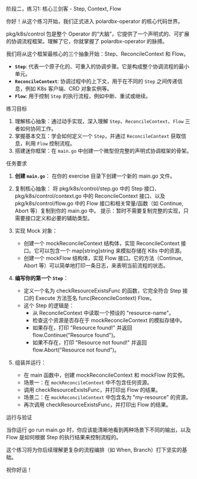 阶段二，练习1: 核心三剑客 - Step, Context, Flow

你好！从这个练习开始，我们正式进入 polardbx-operator 的核心代码世界。

pkg/k8s/control 包是整个 Operator 的“大脑”，它提供了一个声明式的、可扩展的协调流程框架。理解了它，你就掌握了 polardbx-operator 的脉搏。

我们将从这个框架最核心的三个抽象开始：Step、ReconcileContext 和 Flow。

- **`Step`**: 代表一个原子化的、可重入的协调步骤。它是构成整个协调流程的最小单元。
- **`ReconcileContext`**: 协调过程中的上下文，用于在不同的 `Step` 之间传递信息，例如 K8s 客户端、CRD 对象实例等。
- **`Flow`**: 用于控制 `Step` 的执行流程，例如中断、重试或继续。

练习目标

1.  理解核心抽象：通过动手实现，深入理解 `Step`、`ReconcileContext`、`Flow` 三者如何协同工作。
2.  掌握基本交互：学会如何定义一个 `Step`，并通过 `ReconcileContext` 获取信息，利用 `Flow` 控制流程。
3.  搭建迷你框架：在 `main.go` 中创建一个微型但完整的声明式协调框架的骨架。

任务要求

1.  **创建 `main.go`**：
    在你的 exercise 目录下创建一个新的 main.go 文件。

2.  复制核心抽象：
    将 pkg/k8s/control/step.go 中的 Step 接口、pkg/k8s/control/context.go 中的 ReconcileContext 接口、以及 pkg/k8s/control/flow.go 中的 Flow 接口和相关常量/函数（如 Continue, Abort 等）复制到你的 main.go 中。
    提示：暂时不需要复制完整的实现，只需要接口定义和必要的辅助类型。

3.  实现 Mock 对象：
    - 创建一个 mockReconcileContext 结构体，实现 ReconcileContext 接口。它可以包含一个 map[string]string 来模拟存储在 K8s 中的资源。
    - 创建一个 mockFlow 结构体，实现 Flow 接口。它的方法（Continue, Abort 等）可以简单地打印一条日志，来表明当前流程的状态。

4.  **编写你的第一个 `Step`**：
    - 定义一个名为 checkResourceExistsFunc 的函数，它完全符合 Step 接口的 Execute 方法签名 func(ReconcileContext) Flow。
    - 这个 Step 的逻辑是：
        - 从 ReconcileContext 中读取一个预设的 "resource-name"。
        - 检查这个资源是否存在于 mockReconcileContext 的模拟存储中。
        - 如果存在，打印 "Resource found!" 并返回 flow.Continue("Resource found")。
        - 如果不存在，打印 "Resource not found!" 并返回 flow.Abort("Resource not found")。

5.  组装并运行：
    - 在 main 函数中，创建 mockReconcileContext 和 mockFlow 的实例。
    - 场景一：在 `mockReconcileContext` 中不包含任何资源。
    - 调用 checkResourceExistsFunc，并打印出 Flow 的结果。
    - 场景二：在 `mockReconcileContext` 中包含名为 "my-resource" 的资源。
    - 再次调用 checkResourceExistsFunc，并打印出 Flow 的结果。

运行与验证

当你运行 go run main.go 时，你应该能清晰地看到两种场景下不同的输出，以及 Flow 是如何根据 Step 的执行结果来控制流程的。

这个练习将为你后续理解更复杂的流程编排（如 When, Branch）打下坚实的基础。

祝你好运！